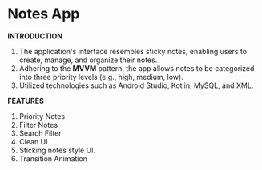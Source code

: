 # Notes App

**INTRODUCTION**
1. The application's interface resembles sticky notes, enabling users to create, manage, and organize their notes.
2. Adhering to the **MVVM** pattern, the app allows notes to be categorized into three priority levels (e.g., high, medium, low).
3. Utilized technologies such as Android Studio, Kotlin, MySQL, and XML.

**FEATURES**
1. Priority Notes
2. Filter Notes
3. Search Filter
4. Clean UI
5. Sticking notes style UI.
6. Transition Animation
